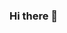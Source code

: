 ### Hi there 👋

<!--
**JhinJax-Star/JhinJax-Star** is a ✨ _special_ ✨ repository because its `README.md` (this file) appears on your GitHub profile.

